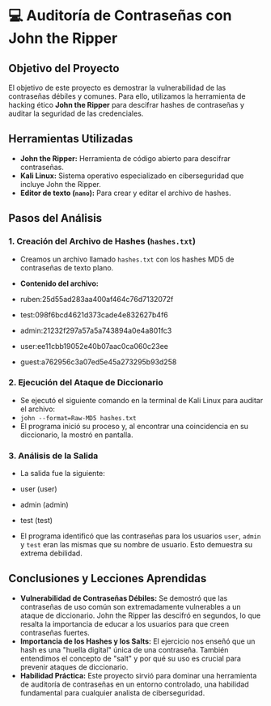 # 💻 Auditoría de Contraseñas con John the Ripper

## Objetivo del Proyecto
El objetivo de este proyecto es demostrar la vulnerabilidad de las contraseñas débiles y comunes. Para ello, utilizamos la herramienta de hacking ético **John the Ripper** para descifrar hashes de contraseñas y auditar la seguridad de las credenciales.

## Herramientas Utilizadas
* **John the Ripper:** Herramienta de código abierto para descifrar contraseñas.
* **Kali Linux:** Sistema operativo especializado en ciberseguridad que incluye John the Ripper.
* **Editor de texto (`nano`):** Para crear y editar el archivo de hashes.

## Pasos del Análisis

### 1. Creación del Archivo de Hashes (`hashes.txt`)
* Creamos un archivo llamado `hashes.txt` con los hashes MD5 de contraseñas de texto plano.
* **Contenido del archivo:**

* ruben:25d55ad283aa400af464c76d7132072f
* test:098f6bcd4621d373cade4e832627b4f6
* admin:21232f297a57a5a743894a0e4a801fc3
* user:ee11cbb19052e40b07aac0ca060c23ee
* guest:a762956c3a07ed5e45a273295b93d258

### 2. Ejecución del Ataque de Diccionario
* Se ejecutó el siguiente comando en la terminal de Kali Linux para auditar el archivo:
* `john --format=Raw-MD5 hashes.txt`
* El programa inició su proceso y, al encontrar una coincidencia en su diccionario, la mostró en pantalla.

### 3. Análisis de la Salida
* La salida fue la siguiente:

* user             (user)
* admin            (admin)
* test             (test)

* El programa identificó que las contraseñas para los usuarios `user`, `admin` y `test` eran las mismas que su nombre de usuario. Esto demuestra su extrema debilidad.

## Conclusiones y Lecciones Aprendidas
* **Vulnerabilidad de Contraseñas Débiles:** Se demostró que las contraseñas de uso común son extremadamente vulnerables a un ataque de diccionario. John the Ripper las descifró en segundos, lo que resalta la importancia de educar a los usuarios para que creen contraseñas fuertes.
* **Importancia de los Hashes y los Salts:** El ejercicio nos enseñó que un hash es una "huella digital" única de una contraseña. También entendimos el concepto de "salt" y por qué su uso es crucial para prevenir ataques de diccionario.
* **Habilidad Práctica:** Este proyecto sirvió para dominar una herramienta de auditoría de contraseñas en un entorno controlado, una habilidad fundamental para cualquier analista de ciberseguridad.

